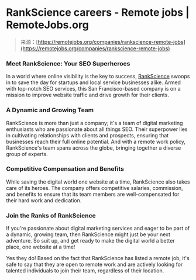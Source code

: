 <!--yml
category: 未分类
date: 2024-05-29 13:25:07
-->

# RankScience careers - Remote jobs | RemoteJobs.org

> 来源：[https://remotejobs.org/companies/rankscience-remote-jobs](https://remotejobs.org/companies/rankscience-remote-jobs)

### Meet RankScience: Your SEO Superheroes

In a world where online visibility is the key to success, [RankScience](https://www.rankscience.com/seo-company-san-francisco) swoops in to save the day for startups and local service businesses alike. Armed with top-notch SEO services, this San Francisco-based company is on a mission to improve website traffic and drive growth for their clients.

### A Dynamic and Growing Team

RankScience is more than just a company; it's a team of digital marketing enthusiasts who are passionate about all things SEO. Their superpower lies in cultivating relationships with clients and prospects, ensuring that businesses reach their full online potential. And with a remote work policy, RankScience's team spans across the globe, bringing together a diverse group of experts.

### Competitive Compensation and Benefits

While saving the digital world one website at a time, RankScience also takes care of its heroes. The company offers competitive salaries, commission, and benefits to ensure that its team members are well-compensated for their hard work and dedication.

### Join the Ranks of RankScience

If you're passionate about digital marketing services and eager to be part of a dynamic, growing team, then RankScience might just be your next adventure. So suit up, and get ready to make the digital world a better place, one website at a time!

Yes they do! Based on the fact that RankScience has listed a remote job, it's safe to say that they are open to remote work and are actively looking for talented individuals to join their team, regardless of their location.